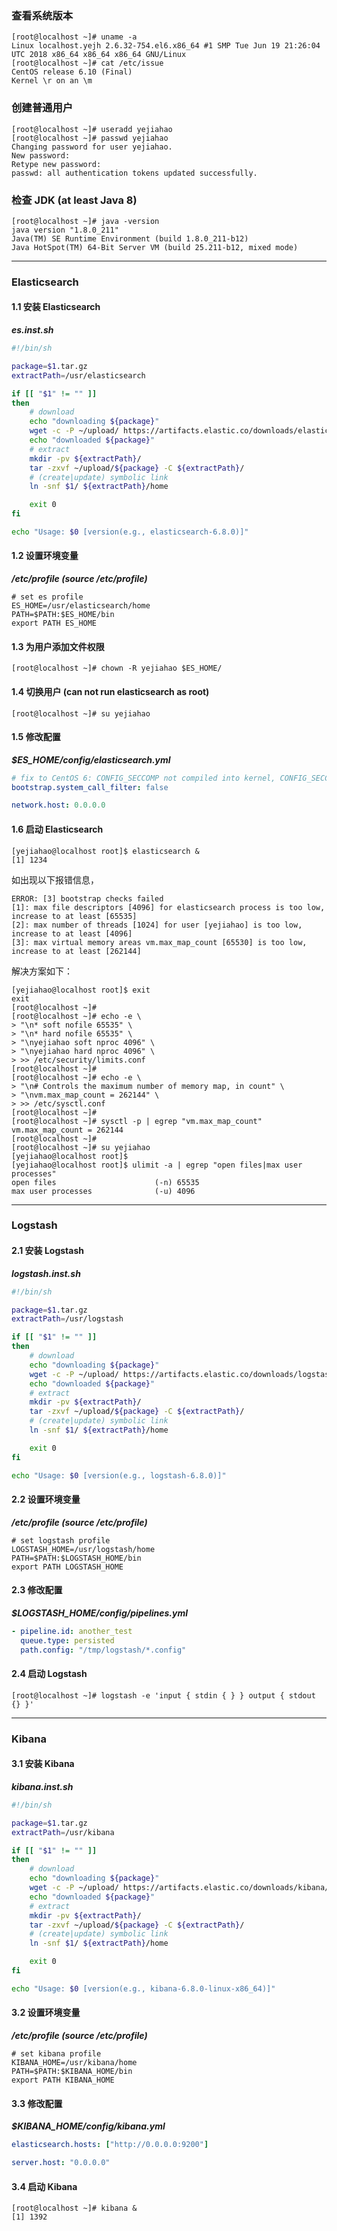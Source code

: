 ### 查看系统版本
```
[root@localhost ~]# uname -a
Linux localhost.yejh 2.6.32-754.el6.x86_64 #1 SMP Tue Jun 19 21:26:04 UTC 2018 x86_64 x86_64 x86_64 GNU/Linux
[root@localhost ~]# cat /etc/issue
CentOS release 6.10 (Final)
Kernel \r on an \m

```

### 创建普通用户
```
[root@localhost ~]# useradd yejiahao
[root@localhost ~]# passwd yejiahao
Changing password for user yejiahao.
New password: 
Retype new password: 
passwd: all authentication tokens updated successfully.
```

### 检查 JDK (at least Java 8)
```
[root@localhost ~]# java -version
java version "1.8.0_211"
Java(TM) SE Runtime Environment (build 1.8.0_211-b12)
Java HotSpot(TM) 64-Bit Server VM (build 25.211-b12, mixed mode)
```

---

### Elasticsearch

#### 1.1 安装 Elasticsearch
***es.inst.sh***
```sh
#!/bin/sh

package=$1.tar.gz
extractPath=/usr/elasticsearch

if [[ "$1" != "" ]]
then
    # download
    echo "downloading ${package}"
    wget -c -P ~/upload/ https://artifacts.elastic.co/downloads/elasticsearch/${package}
    echo "downloaded ${package}"
    # extract
    mkdir -pv ${extractPath}/
    tar -zxvf ~/upload/${package} -C ${extractPath}/
    # (create|update) symbolic link
    ln -snf $1/ ${extractPath}/home

    exit 0
fi

echo "Usage: $0 [version(e.g., elasticsearch-6.8.0)]"
```

#### 1.2 设置环境变量
***/etc/profile (source /etc/profile)***
```properties
# set es profile
ES_HOME=/usr/elasticsearch/home
PATH=$PATH:$ES_HOME/bin
export PATH ES_HOME
```

#### 1.3 为用户添加文件权限
```
[root@localhost ~]# chown -R yejiahao $ES_HOME/
```

#### 1.4 切换用户 (can not run elasticsearch as root)
```
[root@localhost ~]# su yejiahao
```

#### 1.5 修改配置
***$ES_HOME/config/elasticsearch.yml***
```yml
# fix to CentOS 6: CONFIG_SECCOMP not compiled into kernel, CONFIG_SECCOMP and CONFIG_SECCOMP_FILTER are needed
bootstrap.system_call_filter: false

network.host: 0.0.0.0
```

#### 1.6 启动 Elasticsearch
```
[yejiahao@localhost root]$ elasticsearch &
[1] 1234
```

如出现以下报错信息，
```
ERROR: [3] bootstrap checks failed
[1]: max file descriptors [4096] for elasticsearch process is too low, increase to at least [65535]
[2]: max number of threads [1024] for user [yejiahao] is too low, increase to at least [4096]
[3]: max virtual memory areas vm.max_map_count [65530] is too low, increase to at least [262144]
```

解决方案如下：
```
[yejiahao@localhost root]$ exit
exit
[root@localhost ~]# 
[root@localhost ~]# echo -e \
> "\n* soft nofile 65535" \
> "\n* hard nofile 65535" \
> "\nyejiahao soft nproc 4096" \
> "\nyejiahao hard nproc 4096" \
> >> /etc/security/limits.conf
[root@localhost ~]# 
[root@localhost ~]# echo -e \
> "\n# Controls the maximum number of memory map, in count" \
> "\nvm.max_map_count = 262144" \
> >> /etc/sysctl.conf
[root@localhost ~]# 
[root@localhost ~]# sysctl -p | egrep "vm.max_map_count"
vm.max_map_count = 262144
[root@localhost ~]# 
[root@localhost ~]# su yejiahao
[yejiahao@localhost root]$ 
[yejiahao@localhost root]$ ulimit -a | egrep "open files|max user processes"
open files                      (-n) 65535
max user processes              (-u) 4096
```

---

### Logstash

#### 2.1 安装 Logstash
***logstash.inst.sh***
```sh
#!/bin/sh

package=$1.tar.gz
extractPath=/usr/logstash

if [[ "$1" != "" ]]
then
    # download
    echo "downloading ${package}"
    wget -c -P ~/upload/ https://artifacts.elastic.co/downloads/logstash/${package}
    echo "downloaded ${package}"
    # extract
    mkdir -pv ${extractPath}/
    tar -zxvf ~/upload/${package} -C ${extractPath}/
    # (create|update) symbolic link
    ln -snf $1/ ${extractPath}/home

    exit 0
fi

echo "Usage: $0 [version(e.g., logstash-6.8.0)]"
```

#### 2.2 设置环境变量
***/etc/profile (source /etc/profile)***
```properties
# set logstash profile
LOGSTASH_HOME=/usr/logstash/home
PATH=$PATH:$LOGSTASH_HOME/bin
export PATH LOGSTASH_HOME
```

#### 2.3 修改配置
***$LOGSTASH_HOME/config/pipelines.yml***
```yml
- pipeline.id: another_test
  queue.type: persisted
  path.config: "/tmp/logstash/*.config"
```

#### 2.4 启动 Logstash
```
[root@localhost ~]# logstash -e 'input { stdin { } } output { stdout {} }'
```

---

### Kibana

#### 3.1 安装 Kibana
***kibana.inst.sh***
```sh
#!/bin/sh

package=$1.tar.gz
extractPath=/usr/kibana

if [[ "$1" != "" ]]
then
    # download
    echo "downloading ${package}"
    wget -c -P ~/upload/ https://artifacts.elastic.co/downloads/kibana/${package}
    echo "downloaded ${package}"
    # extract
    mkdir -pv ${extractPath}/
    tar -zxvf ~/upload/${package} -C ${extractPath}/
    # (create|update) symbolic link
    ln -snf $1/ ${extractPath}/home

    exit 0
fi

echo "Usage: $0 [version(e.g., kibana-6.8.0-linux-x86_64)]"
```

#### 3.2 设置环境变量
***/etc/profile (source /etc/profile)***
```properties
# set kibana profile
KIBANA_HOME=/usr/kibana/home
PATH=$PATH:$KIBANA_HOME/bin
export PATH KIBANA_HOME
```

#### 3.3 修改配置
***$KIBANA_HOME/config/kibana.yml***
```yml
elasticsearch.hosts: ["http://0.0.0.0:9200"]

server.host: "0.0.0.0"
```

#### 3.4 启动 Kibana
```
[root@localhost ~]# kibana &
[1] 1392
```